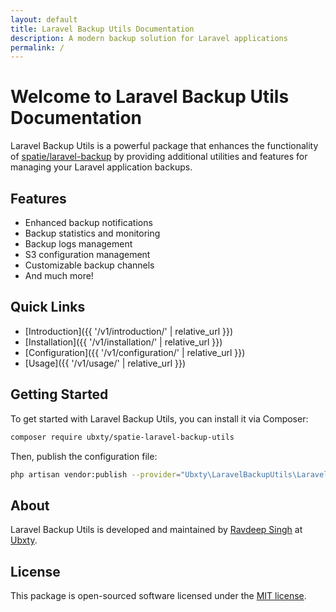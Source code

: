 ```yaml
---
layout: default
title: Laravel Backup Utils Documentation
description: A modern backup solution for Laravel applications
permalink: /
---
```


# Welcome to Laravel Backup Utils Documentation

Laravel Backup Utils is a powerful package that enhances the functionality of [spatie/laravel-backup](https://github.com/spatie/laravel-backup) by providing additional utilities and features for managing your Laravel application backups.

## Features

- Enhanced backup notifications
- Backup statistics and monitoring
- Backup logs management
- S3 configuration management
- Customizable backup channels
- And much more!

## Quick Links

- [Introduction]({{ '/v1/introduction/' | relative_url }})
- [Installation]({{ '/v1/installation/' | relative_url }})
- [Configuration]({{ '/v1/configuration/' | relative_url }})
- [Usage]({{ '/v1/usage/' | relative_url }})

## Getting Started

To get started with Laravel Backup Utils, you can install it via Composer:

```bash
composer require ubxty/spatie-laravel-backup-utils
```

Then, publish the configuration file:

```bash
php artisan vendor:publish --provider="Ubxty\LaravelBackupUtils\LaravelBackupUtilsServiceProvider"
```

## About

Laravel Backup Utils is developed and maintained by [Ravdeep Singh](https://www.linkedin.com/in/ravdeep-singh-ubxty/) at [Ubxty](https://ubxty.com).

## License

This package is open-sourced software licensed under the [MIT license](https://opensource.org/licenses/MIT). 